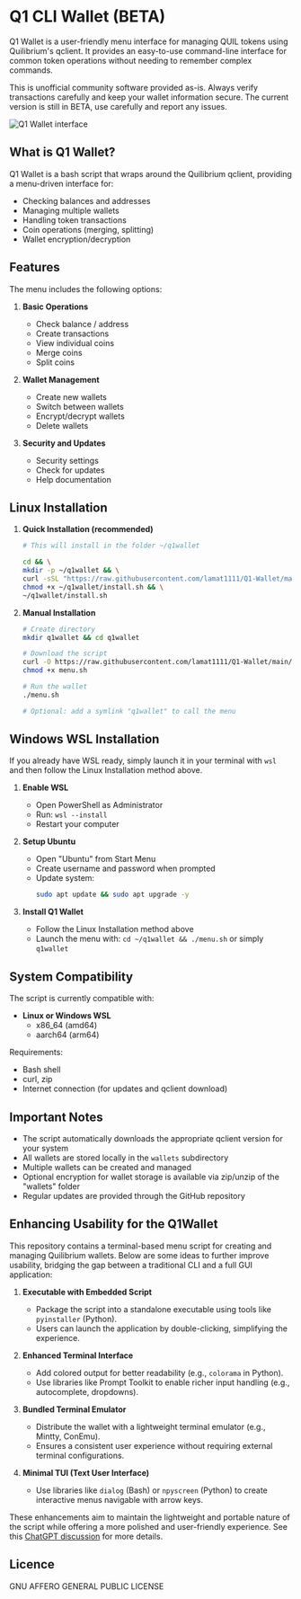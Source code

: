 # Q1 CLI Wallet (BETA)

Q1 Wallet is a user-friendly menu interface for managing QUIL tokens using Quilibrium's qclient. It provides an easy-to-use command-line interface for common token operations without needing to remember complex commands.

This is unofficial community software provided as-is. Always verify transactions carefully and keep your wallet information secure.
The current version is still in BETA, use carefully and report any issues.

![Q1 Wallet interface](https://i.imgur.com/QpwuO6k.png)

## What is Q1 Wallet?

Q1 Wallet is a bash script that wraps around the Quilibrium qclient, providing a menu-driven interface for:
- Checking balances and addresses
- Managing multiple wallets
- Handling token transactions
- Coin operations (merging, splitting)
- Wallet encryption/decryption

## Features

The menu includes the following options:

1. **Basic Operations**
   - Check balance / address
   - Create transactions
   - View individual coins
   - Merge coins
   - Split coins

2. **Wallet Management**
   - Create new wallets
   - Switch between wallets
   - Encrypt/decrypt wallets
   - Delete wallets

3. **Security and Updates**
   - Security settings
   - Check for updates
   - Help documentation

## Linux Installation

1. **Quick Installation (recommended)**
   
   ```bash
   # This will install in the folder ~/q1wallet

   cd && \
   mkdir -p ~/q1wallet && \
   curl -sSL "https://raw.githubusercontent.com/lamat1111/Q1-Wallet/main/install.sh" -o ~/q1wallet/install.sh && \
   chmod +x ~/q1wallet/install.sh && \
   ~/q1wallet/install.sh
   ```

2. **Manual Installation**
   ```bash
   # Create directory
   mkdir q1wallet && cd q1wallet

   # Download the script
   curl -O https://raw.githubusercontent.com/lamat1111/Q1-Wallet/main/menu.sh
   chmod +x menu.sh

   # Run the wallet
   ./menu.sh

   # Optional: add a symlink "q1wallet" to call the menu
   ```

## Windows WSL Installation

If you already have WSL ready, simply launch it in your terminal with `wsl` and then follow the Linux Installation method above.

1. **Enable WSL**
   - Open PowerShell as Administrator
   - Run: `wsl --install`
   - Restart your computer

2. **Setup Ubuntu**
   - Open "Ubuntu" from Start Menu
   - Create username and password when prompted
   - Update system: 
     ```bash
     sudo apt update && sudo apt upgrade -y
     ```

3. **Install Q1 Wallet**
   - Follow the Linux Installation method above
   - Launch the menu with: `cd ~/q1wallet && ./menu.sh` or simply `q1wallet`

## System Compatibility

The script is currently compatible with:

- **Linux or Windows WSL**
  - x86_64 (amd64)
  - aarch64 (arm64)

Requirements:
- Bash shell
- curl, zip
- Internet connection (for updates and qclient download)

## Important Notes

- The script automatically downloads the appropriate qclient version for your system
- All wallets are stored locally in the `wallets` subdirectory
- Multiple wallets can be created and managed
- Optional encryption for wallet storage is available via zip/unzip of the "wallets" folder
- Regular updates are provided through the GitHub repository

## Enhancing Usability for the Q1Wallet

This repository contains a terminal-based menu script for creating and managing Quilibrium wallets. Below are some ideas to further improve usability, bridging the gap between a traditional CLI and a full GUI application:

1. **Executable with Embedded Script**  
   - Package the script into a standalone executable using tools like `pyinstaller` (Python).  
   - Users can launch the application by double-clicking, simplifying the experience.

2. **Enhanced Terminal Interface**  
   - Add colored output for better readability (e.g., `colorama` in Python).  
   - Use libraries like Prompt Toolkit to enable richer input handling (e.g., autocomplete, dropdowns).

3. **Bundled Terminal Emulator**  
   - Distribute the wallet with a lightweight terminal emulator (e.g., Mintty, ConEmu).  
   - Ensures a consistent user experience without requiring external terminal configurations.

4. **Minimal TUI (Text User Interface)**  
   - Use libraries like `dialog` (Bash) or `npyscreen` (Python) to create interactive menus navigable with arrow keys.

These enhancements aim to maintain the lightweight and portable nature of the script while offering a more polished and user-friendly experience.
See this [ChatGPT discussion](https://chatgpt.com/share/6761ae54-d1cc-8007-b3f8-3cfcf66b8551) for more details.

## Licence

GNU AFFERO GENERAL PUBLIC LICENSE
